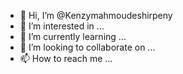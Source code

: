 - 👋 Hi, I’m @Kenzymahmoudeshirpeny
- 👀 I’m interested in ...
- 🌱 I’m currently learning ...
- 💞️ I’m looking to collaborate on ...
- 📫 How to reach me ...

<!---
Kenzymahmoudeshirpeny/Kenzymahmoudeshirpeny is a ✨ special ✨ repository because its `README.md` (this file) appears on your GitHub profile.
You can click the Preview link to take a look at your changes.
--->
